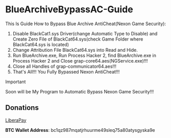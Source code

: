 # BlueArchiveBypassAC-Guide
This Is Guide How to Bypass Blue Archive AntiCheat(Nexon Game Security):

1. Disable BlackCat1.sys Driver(change Automatic Type to Disable) and Create Zero File of BlackCat64.sys(check Game Folder where BlackCat64.sys is located)
2. Change Attribution File BlackCat64.sys into Read and Hide.
3. Run BlueArchive.exe, Run Process Hacker 2, find BlueArchive.exe in Process Hacker 2 and Close grap-core64.aes(NGService.exe)!!!
4. Close all Handles of grap-communicator64.aes!!!
5. That's All!!! You Fully Bypassed Nexon AntiCheat!!!

> [!IMPORTANT]
> Soon will be My Program to Automatic Bypass Nexon Game Security!!!

## Donations

[LiberaPay](https://liberapay.com/RikkoMatsumatoOfficial/donate)

**BTC Wallet Address**: bc1qz987mqatjrhuurme49sleq75a80atysgyska9e
